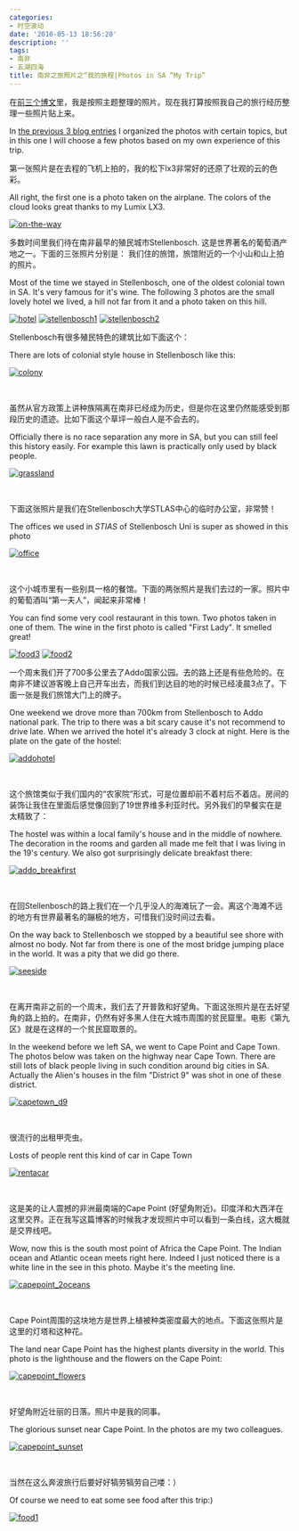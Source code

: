 ```yaml
---
categories:
- 时空波动
date: '2010-05-13 18:56:20'
description: ''
tags:
- 南非
- 五湖四海
title: 南非之旅照片之“我的旅程|Photos in SA “My Trip”
---
```

在[前三个博文](http://spacetimewave.net/tag/%E5%8D%97%E9%9D%9E)里，我是按照主题整理的照片。现在我打算按照我自己的旅行经历整理一些照片贴上来。



In [the previous 3 blog entries](http://spacetimewave.net/tag/%E5%8D%97%E9%9D%9E) I organized the photos with certain topics, but in this one I will choose a few photos based on my own experience of this trip.



第一张照片是在去程的飞机上拍的，我的松下lx3非常好的还原了壮观的云的色彩。



All right, the first one is a photo taken on the airplane. The colors of the cloud looks great thanks to my Lumix LX3\.



[![](http://boke9cheng.files.wordpress.com/2010/05/on-the-way.jpg "on-the-way")](http://boke9cheng.files.wordpress.com/2010/05/on-the-way.jpg)




多数时间里我们待在南非最早的殖民城市Stellenbosch. 这是世界著名的葡萄酒产地之一。下面的三张照片分别是： 我们住的旅馆，旅馆附近的一个小山和山上拍的照片。



Most of the time we stayed in Stellenbosch, one of the oldest colonial town in SA. It's very famous for it's wine. The following 3 photos are the small lovely hotel we lived, a hill not far from it and a photo taken on this hill.



[![](http://boke9cheng.files.wordpress.com/2010/05/hotel.jpg "hotel")](http://boke9cheng.files.wordpress.com/2010/05/hotel.jpg)
[![](http://boke9cheng.files.wordpress.com/2010/05/stellenbosch1.jpg "stellenbosch1")](http://boke9cheng.files.wordpress.com/2010/05/stellenbosch1.jpg)
[![](http://boke9cheng.files.wordpress.com/2010/05/stellenbosch2.jpg "stellenbosch2")](http://boke9cheng.files.wordpress.com/2010/05/stellenbosch2.jpg)



Stellenbosch有很多殖民特色的建筑比如下面这个：



There are lots of colonial style house in Stellenbosch like this:



[![](http://boke9cheng.files.wordpress.com/2010/05/colony.jpg "colony")](http://boke9cheng.files.wordpress.com/2010/05/colony.jpg)



 



虽然从官方政策上讲种族隔离在南非已经成为历史，但是你在这里仍然能感受到那段历史的遗迹。比如下面这个草坪一般白人是不会去的。



Officially there is no race separation any more in SA, but you can still feel this history easily. For example this lawn is practically only used by black people.



[![](http://boke9cheng.files.wordpress.com/2010/05/grassland.jpg "grassland")](http://boke9cheng.files.wordpress.com/2010/05/grassland.jpg)



 



下面这张照片是我们在Stellenbosch大学STLAS中心的临时办公室，非常赞！



The offices we used in *STIAS* of Stellenbosch Uni is super as showed in this photo



[![](http://boke9cheng.files.wordpress.com/2010/05/office.jpg "office")](http://boke9cheng.files.wordpress.com/2010/05/office.jpg)



 



这个小城市里有一些别具一格的餐馆。下面的两张照片是我们去过的一家。照片中的葡萄酒叫“第一夫人”，闻起来非常棒！



You can find some very cool restaurant in this town. Two photos taken in one of them. The wine in the first photo is called "First Lady". It smelled great!



[![](http://boke9cheng.files.wordpress.com/2010/05/food3.jpg "food3")](http://boke9cheng.files.wordpress.com/2010/05/food3.jpg)
[![](http://boke.9cheng.de/wp-content/uploads/2010/05/food2.jpg "food2")](http://boke.9cheng.de/wp-content/uploads/2010/05/food2.jpg)



一个周末我们开了700多公里去了Addo国家公园。去的路上还是有些危险的。在南非不建议游客晚上自己开车出去，而我们到达目的地的时候已经凌晨3点了。下面一张是我们旅馆大门上的牌子。



One weekend we drove more than 700km from Stellenbosch to Addo national park. The trip to there was a bit scary cause it's not recommend to drive late. When we arrived the hotel it's already 3 clock at night. Here is the plate on the gate of the hostel:



[![](http://boke9cheng.files.wordpress.com/2010/05/addohotel.jpg "addohotel")](http://boke9cheng.files.wordpress.com/2010/05/addohotel.jpg)



 



这个旅馆类似于我们国内的“农家院”形式，可是位置却前不着村后不着店。房间的装饰让我住在里面后感觉像回到了19世界维多利亚时代。另外我们的早餐实在是太精致了：



The hostel was within a local family's house and in the middle of nowhere. The decoration in the rooms and garden all made me felt that I was living in the 19's century. We also got surprisingly delicate breakfast there:



[![](http://boke9cheng.files.wordpress.com/2010/05/addo_breakfirst.jpg "addo_breakfirst")](http://boke9cheng.files.wordpress.com/2010/05/addo_breakfirst.jpg)



 



在回Stellenbosch的路上我们在一个几乎没人的海滩玩了一会。离这个海滩不远的地方有世界最著名的蹦极的地方，可惜我们没时间过去看。



On the way back to Stellenbosch we stopped by a beautiful see shore with almost no body. Not far from there is one of the most bridge jumping place in the world. It was a pity that we did go there.



[![](http://boke9cheng.files.wordpress.com/2010/05/seeside.jpg "seeside")](http://boke9cheng.files.wordpress.com/2010/05/seeside.jpg)



 



在离开南非之前的一个周末，我们去了开普敦和好望角。下面这张照片是在去好望角的路上拍的。在南非，仍然有好多黑人住在大城市周围的贫民窟里。电影《第九区》就是在这样的一个贫民窟取景的。



In the weekend before we left SA, we went to Cape Point and Cape Town. The photos below was taken on the highway near Cape Town. There are still lots of black people living in such condition around big cities in SA. Actually the Alien's houses in the film "District 9" was shot in one of these district.



[![](http://boke9cheng.files.wordpress.com/2010/05/capetown_d9.jpg "capetown_d9")](http://boke9cheng.files.wordpress.com/2010/05/capetown_d9.jpg)



 



很流行的出租甲壳虫。



Losts of people rent this kind of car in Cape Town



[![](http://boke9cheng.files.wordpress.com/2010/05/rentacar.jpg "rentacar")](http://boke9cheng.files.wordpress.com/2010/05/rentacar.jpg)



 



这是美的让人震撼的非洲最南端的Cape Point (好望角附近)。印度洋和大西洋在这里交界。正在我写这篇博客的时候我才发现照片中可以看到一条白线，这大概就是交界线吧。



Wow, now this is the south most point of Africa the Cape Point. The Indian ocean and Atlantic ocean meets right here. Indeed I just noticed there is a white line in the see in this photo. Maybe it's the meeting line.



[![](http://boke9cheng.files.wordpress.com/2010/05/capepoint_2oceans.jpg "capepoint_2oceans")](http://boke9cheng.files.wordpress.com/2010/05/capepoint_2oceans.jpg)



 



Cape Point周围的这块地方是世界上植被种类密度最大的地点。下面这张照片是这里的灯塔和这种花。



The land near Cape Point has the highest plants diversity in the world. This photo is the lighthouse and the flowers on the Cape Point:



[![](http://boke9cheng.files.wordpress.com/2010/05/capepoint_flowers.jpg "capepoint_flowers")](http://boke9cheng.files.wordpress.com/2010/05/capepoint_flowers.jpg)



 



好望角附近壮丽的日落。照片中是我的同事。



The glorious sunset near Cape Point. In the photos are my two colleagues.



[![](http://boke9cheng.files.wordpress.com/2010/05/capepoint_sunset.jpg "capepoint_sunset")](http://boke9cheng.files.wordpress.com/2010/05/capepoint_sunset.jpg)



 



当然在这么奔波旅行后要好好犒劳犒劳自己喽：）



Of course we need to eat some see food after this trip:)



[![](http://boke9cheng.files.wordpress.com/2010/05/food1.jpg "food1")](http://boke9cheng.files.wordpress.com/2010/05/food1.jpg)

